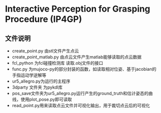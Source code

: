# Interactive Perception for Grasping Procedure (IP4GP)

## 文件说明
- create_point.py 由stl文件产生点云
- create_point_matlab.py 由点云文件产生matlab能够读取的点云数据
- fcl_python 为fcl碰撞检测库 读取.obj文件的接口
- func.py 为mujoco-py的部分封装的函数，如读取相对位姿、基于jacobian的手指运动学逆解等
- ur5_allegro.py为运行的主程序
- 3dparty 文件夹 为pykdl库
- pos_save文件夹为ur5_allegro.py运行产生的ground_truth和估计姿态的曲线，使用plot_pose.py即可读取
- read_point.py用来读取点云文件并可视化输出，用于裁切点云后的可视化  


